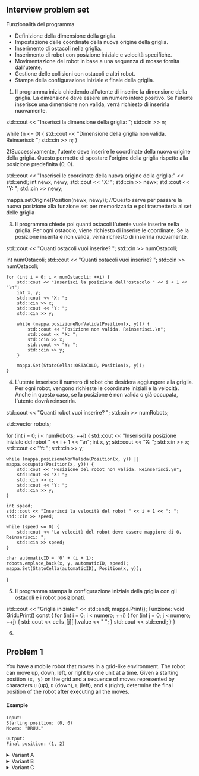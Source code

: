 ## Interview problem set


Funzionalità del programma 

- Definizione della dimensione della griglia.
- Impostazione delle coordinate della nuova origine della griglia.
- Inserimento di ostacoli nella griglia.
- Inserimento di robot con posizione iniziale e velocità specifiche.
- Movimentazione dei robot in base a una sequenza di mosse fornita dall'utente.
- Gestione delle collisioni con ostacoli e altri robot.
- Stampa della configurazione iniziale e finale della griglia.

 1)  Il programma inizia chiedendo all'utente di inserire la dimensione della griglia. La dimensione deve essere un numero intero positivo. Se l'utente inserisce una dimensione non valida, verrà richiesto di inserirla nuovamente.


std::cout << "Inserisci la dimensione della griglia: ";
std::cin >> n;

while (n <= 0) {
    std::cout << "Dimensione della griglia non valida. Reinserisci: ";
    std::cin >> n;
}


2)Successivamente, l'utente deve inserire le coordinate della nuova origine della griglia. Questo permette di spostare l'origine della griglia rispetto alla posizione predefinita (0, 0).


std::cout << "Inserisci le coordinate della nuova origine della griglia:" << std::endl;
int newx, newy;
std::cout << "X: ";
std::cin >> newx;
std::cout << "Y: ";
std::cin >> newy;

mappa.setOrigine(Position(newx, newy)); 
//Questo serve per passare la nuova posizione alla funzione set per memorizzarla e poi trasmetterla al set delle griglia

3) Il programma chiede poi quanti ostacoli l'utente vuole inserire nella griglia. Per ogni ostacolo, viene richiesto di inserire le coordinate. Se la posizione inserita è non valida, verrà richiesto di inserirla nuovamente.

std::cout << "Quanti ostacoli vuoi inserire? ";
std::cin >> numOstacoli;

  int numOstacoli;
    std::cout << "Quanti ostacoli vuoi inserire? ";
    std::cin >> numOstacoli;

    for (int i = 0; i < numOstacoli; ++i) {
        std::cout << "Inserisci la posizione dell'ostacolo " << i + 1 << "\n";
        int x, y;
        std::cout << "X: ";
        std::cin >> x;
        std::cout << "Y: ";
        std::cin >> y;

        while (mappa.posizioneNonValida(Position(x, y))) {
            std::cout << "Posizione non valida. Reinserisci.\n";
            std::cout << "X: ";
            std::cin >> x;
            std::cout << "Y: ";
            std::cin >> y;
        }

        mappa.Set(StatoCella::OSTACOLO, Position(x, y));
    }

4) L'utente inserisce il numero di robot che desidera aggiungere alla griglia. Per ogni robot, vengono richieste le coordinate iniziali e la velocità. Anche in questo caso, se la posizione è non valida o già occupata, l'utente dovrà reinserirla.


std::cout << "Quanti robot vuoi inserire? ";
std::cin >> numRobots;

std::vector<Robot> robots;

for (int i = 0; i < numRobots; ++i) {
    std::cout << "Inserisci la posizione iniziale del robot " << i + 1 << "\n";
    int x, y;
    std::cout << "X: ";
    std::cin >> x;
    std::cout << "Y: ";
    std::cin >> y;

    while (mappa.posizioneNonValida(Position(x, y)) || mappa.occupata(Position(x, y))) {
        std::cout << "Posizione del robot non valida. Reinserisci.\n";
        std::cout << "X: ";
        std::cin >> x;
        std::cout << "Y: ";
        std::cin >> y;
    }

    int speed;
    std::cout << "Inserisci la velocità del robot " << i + 1 << ": ";
    std::cin >> speed;

    while (speed <= 0) {
        std::cout << "La velocità del robot deve essere maggiore di 0. Reinserisci: ";
        std::cin >> speed;
    }

    char automaticID = '0' + (i + 1);
    robots.emplace_back(x, y, automaticID, speed);
    mappa.Set(StatoCella(automaticID), Position(x, y));
}

5)  Il programma stampa la configurazione iniziale della griglia con gli ostacoli e i robot posizionati.

std::cout << "Griglia iniziale:" << std::endl;
mappa.Print();
Funzione:
void Grid::Print() const {
    for (int i = 0; i < numero; ++i) {
        for (int j = 0; j < numero; ++j) {
            std::cout << cells_[j][i].value << " ";
        }
        std::cout << std::endl;
    }
}


6)




## Problem 1

You have a mobile robot that moves in a grid-like environment. The robot can move up, down, left, or right by one unit at a time. Given a starting position `(x, y)` on the grid and a sequence of moves represented by characters `U` (up), `D` (down), `L` (left), and `R` (right), determine the final position of the robot after executing all the moves.

#### Example
```
Input:
Starting position: (0, 0)
Moves: "RRUUL"

Output:
Final position: (1, 2)
```

<details>
    <summary>Variant A</summary>

### Now with obstacles
You have a mobile robot that moves in a grid-like environment, similar to the previous exercise. However, this time, the grid can have obstacles represented by certain cells that the robot cannot traverse. Given a grid with obstacles, a starting position `(x, y)`, and a sequence of moves represented by characters `U` (up), `D` (down), `L` (left), and `R` (right), determine if the robot can reach its final destination without encountering any obstacles.

#### Example
```
Input:
Grid with obstacles:
0 0 0 0 0
0 1 0 1 0
X 0 0 0 0
Starting position: (0, 0)
Moves: "RRUUL"

Output:
Can reach destination? Yes
```
</details>

<details>
    <summary>Variant B</summary>

### With 2 robots
You have 2 mobile robots that moves in a grid-like environment, similar to the previous exercise. Given a grid with obstacles, and for each robot: a starting position `(x, y)` and a sequence of moves represented by characters `U` (up), `D` (down), `L` (left), and `R` (right), determine if the robots may collide.

#### Example
```
Input:
Grid with obstacles:
0 0 0 0 0
0 1 0 1 0
X 0 0 0 X
Starting position R1: (0, 0)
Moves: "RRUUR"
Starting position R2: (0, 4)
Moves: "LLUR"

Output:
Do robots collide? Yes
```
</details>

<details>
    <summary>Variant C</summary>

### At different speeds
You have 2 mobile robots that move in a grid-like environment, similar to the previous exercise. Given a grid with obstacles, and for each robot: a starting position `(x, y)`, a sequence of moves represented by characters `U` (up), `D` (down), `L` (left), and `R` (right), and a velocity, determine if the robots may collide.

#### Example
```
Input:
Grid with obstacles:
0 0 0 0 0
0 1 0 1 0
X 0 0 0 X
Starting position R1: (0, 0)
Moves: "RUUR"
Speed: 2
Starting position R2: (0, 4)
Moves: "LLUR"
Speed: 1

Output:
Do robots collide? No
```
</details>